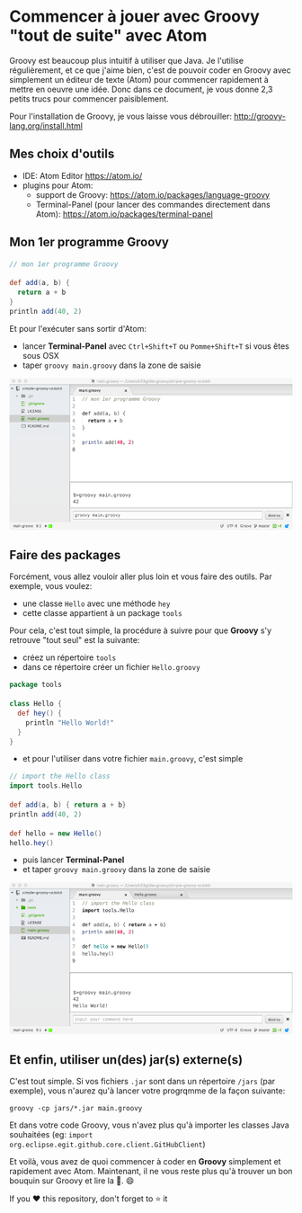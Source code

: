 # Commencer à jouer avec Groovy "tout de suite" avec Atom

Groovy est beaucoup plus intuitif à utiliser que Java. Je l'utilise régulièrement, et ce que j'aime bien, c'est de pouvoir coder en Groovy avec simplement un éditeur de texte (Atom) pour commencer rapidement à mettre en oeuvre une idée. Donc dans ce document, je vous donne 2,3 petits trucs pour commencer paisiblement.

Pour l'installation de Groovy, je vous laisse vous débrouiller: http://groovy-lang.org/install.html

## Mes choix d'outils

- IDE: Atom Editor https://atom.io/
- plugins pour Atom:
  - support de Groovy: https://atom.io/packages/language-groovy
  - Terminal-Panel (pour lancer des commandes directement dans Atom): https://atom.io/packages/terminal-panel

## Mon 1er programme Groovy

```groovy
// mon 1er programme Groovy

def add(a, b) {
  return a + b
}
println add(40, 2)
```

Et pour l'exécuter sans sortir d'Atom:
- lancer **Terminal-Panel** avec `Ctrl+Shift+T` ou `Pomme+Shift+T` si vous êtes sous OSX
- taper `groovy main.groovy` dans la zone de saisie

![:octocat:](pic/00-groovy.png)

## Faire des packages

Forcément, vous allez vouloir aller plus loin et vous faire des outils. Par exemple, vous voulez:
- une classe `Hello` avec une méthode `hey`
- cette classe appartient à un package `tools`

Pour cela, c'est tout simple, la procédure à suivre pour que **Groovy** s'y retrouve "tout seul" est la suivante:
- créez un répertoire `tools`
- dans ce répertoire créer un fichier `Hello.groovy`
```groovy
package tools

class Hello {
  def hey() {
    println "Hello World!"
  }
}
```
- et pour l'utiliser dans votre fichier `main.groovy`, c'est simple
```groovy
// import the Hello class
import tools.Hello

def add(a, b) { return a + b}
println add(40, 2)

def hello = new Hello()
hello.hey()
```
- puis lancer **Terminal-Panel** 
- et taper `groovy main.groovy` dans la zone de saisie

![:octocat:](pic/01-groovy.png)

## Et enfin, utiliser un(des) jar(s) externe(s)

C'est tout simple. Si vos fichiers `.jar` sont dans un répertoire `/jars` (par exemple), vous n'aurez qu'à lancer votre progrqmme de la façon suivante:

```
groovy -cp jars/*.jar main.groovy
```

Et dans votre code Groovy, vous n'avez plus qu'à importer les classes Java souhaitées (eg: `import org.eclipse.egit.github.core.client.GitHubClient`)

Et voilà, vous avez de quoi commencer à coder en **Groovy** simplement et rapidement avec Atom. Maintenant, il ne vous reste plus qu'à trouver un bon bouquin sur Groovy et lire la 📖. :smile:


If you :heart: this repository, don't forget to :star: it
